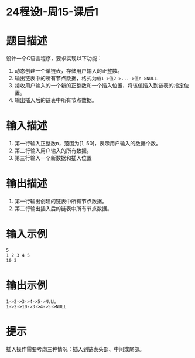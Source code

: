 # 24程设I-周15-课后1

# 题目描述

设计一个C语言程序，要求实现以下功能：

1. 动态创建一个单链表，存储用户输入的正整数。
2. 输出链表中的所有节点数据，格式为`值1->值2->...->值n->NULL`.
3. 接收用户输入的一个新的正整数和一个插入位置，将该值插入到链表的指定位置。
4. 输出插入后的链表中所有节点数据。

# 输入描述

1. 第一行输入正整数n，范围为[1, 50]，表示用户输入的数据个数。
2. 第二行输入用户输入的所有数据。
3. 第三行输入一个新数据和插入位置

# 输出描述

1. 第一行输出创建的链表中所有节点数据。
2. 第二行输出插入后的链表中所有节点数据。

# 输入示例

```
5
1 2 3 4 5
10 3
```

# 输出示例

```
1->2->3->4->5->NULL
1->2->10->3->4->5->NULL
```

# 提示

插入操作需要考虑三种情况：插入到链表头部、中间或尾部。

